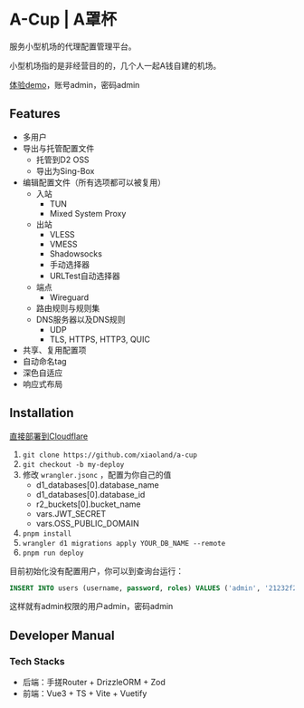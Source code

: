 # A-Cup | A罩杯

服务小型机场的代理配置管理平台。

小型机场指的是非经营目的的，几个人一起A钱自建的机场。

[体验demo](https://a-cup.lanzhijiang.workers.dev)，账号admin，密码admin

## Features
- 多用户
- 导出与托管配置文件
  - 托管到D2 OSS
  - 导出为Sing-Box
- 编辑配置文件（所有选项都可以被复用）
  - 入站
    - TUN
    - Mixed System Proxy
  - 出站
    - VLESS
    - VMESS
    - Shadowsocks
    - 手动选择器
    - URLTest自动选择器
  - 端点
    - Wireguard
  - 路由规则与规则集
  - DNS服务器以及DNS规则
    - UDP
    - TLS, HTTPS, HTTP3, QUIC
- 共享、复用配置项
- 自动命名tag
- 深色自适应
- 响应式布局

## Installation

[直接部署到Cloudflare](https://deploy.workers.cloudflare.com/?url=https://github.com/xiaoland/a-cup)

1. `git clone https://github.com/xiaoland/a-cup`
2. `git checkout -b my-deploy`
3. 修改 `wrangler.jsonc` ，配置为你自己的值
   - d1_databases[0].database_name
   - d1_databases[0].database_id
   - r2_buckets[0].bucket_name
   - vars.JWT_SECRET
   - vars.OSS_PUBLIC_DOMAIN
4. `pnpm install`
5. `wrangler d1 migrations apply YOUR_DB_NAME --remote`
6. `pnpm run deploy`

目前初始化没有配置用户，你可以到查询台运行：


```sql
INSERT INTO users (username, password, roles) VALUES ('admin', '21232f297a57a5a743894a0e4a801fc3', '["admin"]');
```

这样就有admin权限的用户admin，密码admin

## Developer Manual

### Tech Stacks
- 后端：手搓Router + DrizzleORM + Zod
- 前端：Vue3 + TS + Vite + Vuetify